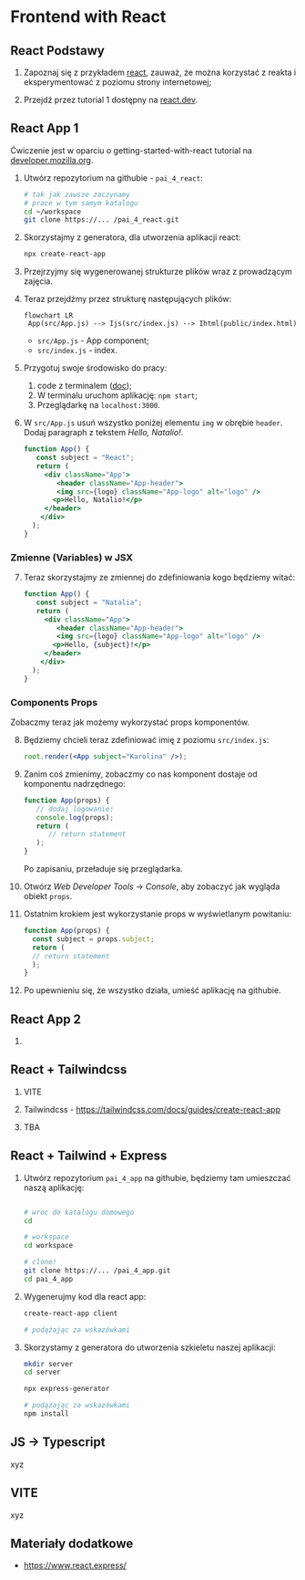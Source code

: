 # Frontend with React

## React Podstawy

1. Zapoznaj się z przykładem [react](react/), zauważ, że można korzystać z reakta i eksperymentować z poziomu strony internetowej;

2. Przejdź przez tutorial 1 dostępny na [react.dev](https://react.dev/learn).

## React App 1

Ćwiczenie jest w oparciu o getting-started-with-react tutorial na [developer.mozilla.org](https://developer.mozilla.org/en-US/docs/Learn/Tools_and_testing/Client-side_JavaScript_frameworks/React_getting_started).

1. Utwórz repozytorium na githubie - `pai_4_react`:

   ```bash
   # tak jak zawsze zaczynamy
   # prace w tym samym katalogu
   cd ~/workspace
   git clone https://... /pai_4_react.git
   ```

2. Skorzystajmy z generatora, dla utworzenia aplikacji react:

   ```bash
   npx create-react-app
   ```

3. Przejrzyjmy się wygenerowanej strukturze plików wraz z prowadzącym zajęcia.

4. Teraz przejdźmy przez strukturę następujących plików:

   ```mermaid
   flowchart LR
    App(src/App.js) --> Ijs(src/index.js) --> Ihtml(public/index.html)
   ```

   - `src/App.js` - App component;
   - `src/index.js` - index.

5. Przygotuj swoje środowisko do pracy:

   1. code z terminalem ([doc](https://code.visualstudio.com/docs/terminal/basics));
   2. W terminalu uruchom aplikację: `npm start`;
   3. Przeglądarkę na `localhost:3000`.

6. W `src/App.js` usuń wszystko poniżej elementu `img` w obrębie `header`. Dodaj paragraph z tekstem <i>Hello, Natalio!</i>.

   ```jsx
   function App() {
      const subject = "React";
      return (
        <div className="App">
           <header className="App-header">
           <img src={logo} className="App-logo" alt="logo" />
          <p>Hello, Natalio!</p>
        </header>
       </div>
     );
   }
   ```

### Zmienne (Variables) w JSX

7. Teraz skorzystajmy ze zmiennej do zdefiniowania kogo będziemy witać:

   ```jsx
   function App() {
      const subject = "Natalia";
      return (
        <div className="App">
           <header className="App-header">
           <img src={logo} className="App-logo" alt="logo" />
          <p>Hello, {subject}!</p>
        </header>
       </div>
     );
   }
   ```

### Components Props

Zobaczmy teraz jak możemy wykorzystać props komponentów.

8. Będziemy chcieli teraz zdefiniować imię z poziomu `src/index.js`:

   ```jsx
   root.render(<App subject="Karolina" />);
   ```
9. Zanim coś zmienimy, zobaczmy co nas komponent dostaje od komponentu nadrzędnego:

   ```jsx
   function App(props) {
      // dodaj logowanie:
      console.log(props);
      return (
         // return statement
      );
   }
   ```

   Po zapisaniu, przeładuje się przeglądarka.

10. Otwórz *Web Developer Tools* -> *Console*, aby zobaczyć jak wygląda obiekt `props`.

11. Ostatnim krokiem jest wykorzystanie props w wyświetlanym powitaniu:

    ```jsx
    function App(props) {
      const subject = props.subject;
      return (
      // return statement
      );
    }
    ```

12. Po upewnieniu się, że wszystko działa, umieść aplikację na githubie.

## React App 2

1. 


## React + Tailwindcss

1. VITE

2. Tailwindcss - https://tailwindcss.com/docs/guides/create-react-app

3. TBA

## React + Tailwind + Express

1. Utwórz repozytorium `pai_4_app` na githubie, będziemy tam umieszczać naszą aplikację:

   ```bash

   # wroc do katalogu domowego
   cd

   # workspace
   cd workspace

   # clone!
   git clone https://... /pai_4_app.git
   cd pai_4_app
   ```

3. Wygenerujmy kod dla react app:

   ```bash
   create-react-app client

   # podążając za wskazówkami
   ```

4. Skorzystamy z generatora do utworzenia szkieletu naszej aplikacji:

   ```bash
   mkdir server
   cd server

   npx express-generator

   # podążając za wskazówkami
   npm install
   ```

## JS -> Typescript

xyz

## VITE

xyz

## Materiały dodatkowe

- https://www.react.express/
